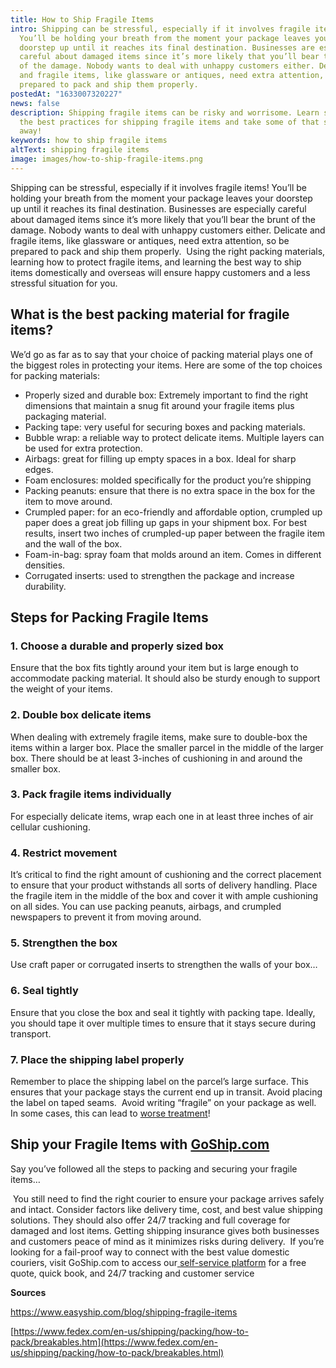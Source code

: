 ```yaml
---
title: How to Ship Fragile Items
intro: Shipping can be stressful, especially if it involves fragile items!
  You’ll be holding your breath from the moment your package leaves your
  doorstep up until it reaches its final destination. Businesses are especially
  careful about damaged items since it’s more likely that you’ll bear the brunt
  of the damage. Nobody wants to deal with unhappy customers either. Delicate
  and fragile items, like glassware or antiques, need extra attention, so be
  prepared to pack and ship them properly.
postedAt: "1633007320227"
news: false
description: Shipping fragile items can be risky and worrisome. Learn some of
  the best practices for shipping fragile items and take some of that stress
  away!
keywords: how to ship fragile items
altText: shipping fragile items
image: images/how-to-ship-fragile-items.png
---
```

<!--StartFragment-->

Shipping can be stressful, especially if it involves fragile items! You’ll be holding your breath from the moment your package leaves your doorstep up until it reaches its final destination. Businesses are especially careful about damaged items since it’s more likely that you’ll bear the brunt of the damage. Nobody wants to deal with unhappy customers either. Delicate and fragile items, like glassware or antiques, need extra attention, so be prepared to pack and ship them properly.  Using the right packing materials, learning how to protect fragile items, and learning the best way to ship items domestically and overseas will ensure happy customers and a less stressful situation for you. 

## What is the best packing material for fragile items?

We’d go as far as to say that your choice of packing material plays one of the biggest roles in protecting your items. Here are some of the top choices for packing materials:  

* Properly sized and durable box: Extremely important to find the right dimensions that maintain a snug fit around your fragile items plus packaging material. 
* Packing tape: very useful for securing boxes and packing materials. 
* Bubble wrap: a reliable way to protect delicate items. Multiple layers can be used for extra protection. 
* Airbags: great for filling up empty spaces in a box. Ideal for sharp edges. 
* Foam enclosures: molded specifically for the product you’re shipping 
* Packing peanuts: ensure that there is no extra space in the box for the item to move around. 
* Crumpled paper: for an eco-friendly and affordable option, crumpled up paper does a great job filling up gaps in your shipment box. For best results, insert two inches of crumpled-up paper between the fragile item and the wall of the box. 
* Foam-in-bag: spray foam that molds around an item. Comes in different densities. 
* Corrugated inserts: used to strengthen the package and increase durability.

## Steps for Packing Fragile Items 

### 1. Choose a durable and properly sized box

Ensure that the box fits tightly around your item but is large enough to accommodate packing material. It should also be sturdy enough to support the weight of your items. 

### 2. Double box delicate items 

When dealing with extremely fragile items, make sure to double-box the items within a larger box. Place the smaller parcel in the middle of the larger box. There should be at least 3-inches of cushioning in and around the smaller box. 

### 3. Pack fragile items individually 

For especially delicate items, wrap each one in at least three inches of air cellular cushioning.  

### 4. Restrict movement

It’s critical to find the right amount of cushioning and the correct placement to ensure that your product withstands all sorts of delivery handling. Place the fragile item in the middle of the box and cover it with ample cushioning on all sides. You can use packing peanuts, airbags, and crumpled newspapers to prevent it from moving around. 

### 5. Strengthen the box

Use craft paper or corrugated inserts to strengthen the walls of your box…  

### 6. Seal tightly

Ensure that you close the box and seal it tightly with packing tape. Ideally, you should tape it over multiple times to ensure that it stays secure during transport. 

### 7. Place the shipping label properly

Remember to place the shipping label on the parcel’s large surface. This ensures that your package stays the current end up in transit. Avoid placing the label on taped seams.  Avoid writing “fragile” on your package as well. In some cases, this can lead to [worse treatment](https://lifehacker.com/writing-fragile-on-a-package-may-result-in-worse-trea-1458730236)! 

## Ship your Fragile Items with [GoShip.com](http://goship.com/)

Say you’ve followed all the steps to packing and securing your fragile items…  

 You still need to find the right courier to ensure your package arrives safely and intact. Consider factors like delivery time, cost, and best value shipping solutions. They should also offer 24/7 tracking and full coverage for damaged and lost items. Getting shipping insurance gives both businesses and customers peace of mind as it minimizes risks during delivery.  If you’re looking for a fail-proof way to connect with the best value domestic couriers, visit GoShip.com to access our[ self-service platform](http://goship.com/) for a free quote, quick book, and 24/7 tracking and customer service

**Sources** 

<https://www.easyship.com/blog/shipping-fragile-items> 

[https://www.fedex.com/en-us/shipping/packing/how-to-pack/breakables.htm](https://www.fedex.com/en-us/shipping/packing/how-to-pack/breakables.html)

<!--EndFragment-->
